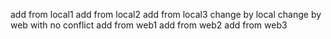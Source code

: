 add from local1
add from local2
add from local3
change by local
change by web with no conflict
add from web1
add from web2
add from web3
